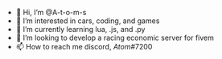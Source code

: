 - 👋 Hi, I’m @A-t-o-m-s
- 👀 I’m interested in cars, coding, and games
- 🌱 I’m currently learning lua, .js, and .py
- 💞️ I’m looking to develop a racing economic server for fivem
- 📫 How to reach me discord, $Atom$#7200

<!---
A-t-o-m-s/A-t-o-m-s is a ✨ special ✨ repository because its `README.md` (this file) appears on your GitHub profile.
You can click the Preview link to take a look at your changes.
--->
